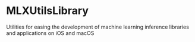 # MLXUtilsLibrary
Utilities for easing the development of machine learning inference libraries and applications on iOS and macOS
